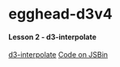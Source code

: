 # egghead-d3v4

#### Lesson 2 - d3-interpolate
[d3-interpolate][2.1]
[Code on JSBin][2.2]

[2.1]: https://github.com/d3/d3-interpolate
[2.2]: http://jsbin.com/farucah/edit?js,console

